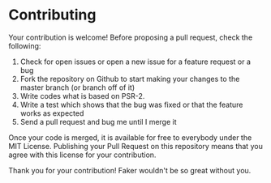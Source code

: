 # Contributing

Your contribution is welcome!
Before proposing a pull request, check the following:

1. Check for open issues or open a new issue for a feature request or a bug
1. Fork the repository on Github to start making your changes to the master branch (or branch off of it)
1. Write codes what is based on PSR-2.
1. Write a test which shows that the bug was fixed or that the feature works as expected
1. Send a pull request and bug me until I merge it

Once your code is merged, it is available for free to everybody under the MIT License. Publishing your Pull Request on this repository means that you agree with this license for your contribution.

Thank you for your contribution! Faker wouldn't be so great without you.
